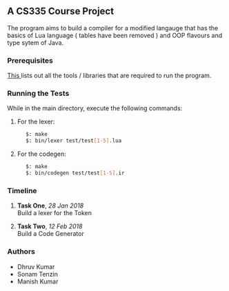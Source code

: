 ## A CS335 Course Project
The program aims to build a compiler for a modified langauge that has the basics of Lua language ( tables have been removed ) and OOP flavours and type sytem of Java.

### Prerequisites
[ This ](requirements.txt) lists out all the tools / libraries that are required to run the program.

### Running the Tests
While in the main directory, execute the following commands:<br>

1. For the lexer:
  ``` bash 
        $: make 
        $: bin/lexer test/test[1-5].lua
  ```

2. For the codegen:
  ``` bash
        $: make
        $: bin/codegen test/test[1-5].ir
  ```

### Timeline

1. <b>Task One</b>, <i> 28 Jan 2018 </i><br>
  Build a lexer for the Token

2. <b>Task Two</b>, <i> 12 Feb 2018 </i><br>
  Build a Code Generator

### Authors
* Dhruv Kumar
* Sonam Tenzin
* Manish Kumar
